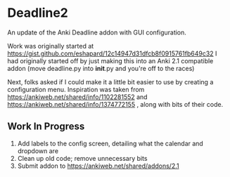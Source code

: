 # Deadline2
An update of the Anki Deadline addon with GUI configuration.

Work was originally started at https://gist.github.com/eshapard/12c14947d31dfcb8f0915761fb649c32
I had originally started off by just making this into an Anki 2.1 compatible addon (move deadline.py into __init__.py and you're off to the races)

Next, folks asked if I could make it a little bit easier to use by creating a configuration menu. 
Inspiration was taken from https://ankiweb.net/shared/info/1102281552 and https://ankiweb.net/shared/info/1374772155 , along with bits of their code. 

## Work In Progress
1. Add labels to the config screen, detailing what the calendar and dropdown are
2. Clean up old code; remove unnecessary bits
3. Submit addon to https://ankiweb.net/shared/addons/2.1
